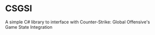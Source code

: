 # CSGSI
A simple C# library to interface with Counter-Strike: Global Offensive's Game State Integration
